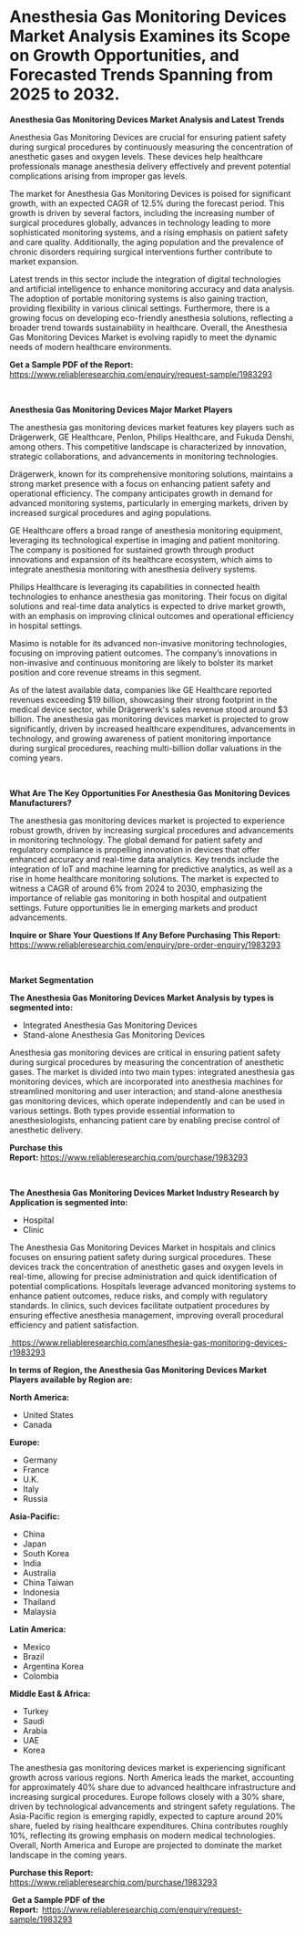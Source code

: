 <p><h1>Anesthesia Gas Monitoring Devices Market Analysis Examines its Scope on Growth Opportunities, and Forecasted Trends Spanning from 2025 to 2032.</h1></p><p><strong>Anesthesia Gas Monitoring Devices Market Analysis and Latest Trends</strong></p>
<p><p>Anesthesia Gas Monitoring Devices are crucial for ensuring patient safety during surgical procedures by continuously measuring the concentration of anesthetic gases and oxygen levels. These devices help healthcare professionals manage anesthesia delivery effectively and prevent potential complications arising from improper gas levels.</p><p>The market for Anesthesia Gas Monitoring Devices is poised for significant growth, with an expected CAGR of 12.5% during the forecast period. This growth is driven by several factors, including the increasing number of surgical procedures globally, advances in technology leading to more sophisticated monitoring systems, and a rising emphasis on patient safety and care quality. Additionally, the aging population and the prevalence of chronic disorders requiring surgical interventions further contribute to market expansion.</p><p>Latest trends in this sector include the integration of digital technologies and artificial intelligence to enhance monitoring accuracy and data analysis. The adoption of portable monitoring systems is also gaining traction, providing flexibility in various clinical settings. Furthermore, there is a growing focus on developing eco-friendly anesthesia solutions, reflecting a broader trend towards sustainability in healthcare. Overall, the Anesthesia Gas Monitoring Devices Market is evolving rapidly to meet the dynamic needs of modern healthcare environments.</p></p>
<p><strong>Get a Sample PDF of the Report:&nbsp;</strong> <a href="https://www.reliableresearchiq.com/enquiry/request-sample/1983293?utm_campaign=2773&utm_medium=2&utm_source=Github&utm_content=ia&utm_term=16042025&utm_id=anesthesia-gas-monitoring-devices">https://www.reliableresearchiq.com/enquiry/request-sample/1983293</a></p>
<p>&nbsp;</p>
<p><strong>Anesthesia Gas Monitoring Devices Major Market Players</strong></p>
<p><p>The anesthesia gas monitoring devices market features key players such as Drägerwerk, GE Healthcare, Penlon, Philips Healthcare, and Fukuda Denshi, among others. This competitive landscape is characterized by innovation, strategic collaborations, and advancements in monitoring technologies.</p><p>Drägerwerk, known for its comprehensive monitoring solutions, maintains a strong market presence with a focus on enhancing patient safety and operational efficiency. The company anticipates growth in demand for advanced monitoring systems, particularly in emerging markets, driven by increased surgical procedures and aging populations.</p><p>GE Healthcare offers a broad range of anesthesia monitoring equipment, leveraging its technological expertise in imaging and patient monitoring. The company is positioned for sustained growth through product innovations and expansion of its healthcare ecosystem, which aims to integrate anesthesia monitoring with anesthesia delivery systems.</p><p>Philips Healthcare is leveraging its capabilities in connected health technologies to enhance anesthesia gas monitoring. Their focus on digital solutions and real-time data analytics is expected to drive market growth, with an emphasis on improving clinical outcomes and operational efficiency in hospital settings.</p><p>Masimo is notable for its advanced non-invasive monitoring technologies, focusing on improving patient outcomes. The company’s innovations in non-invasive and continuous monitoring are likely to bolster its market position and core revenue streams in this segment.</p><p>As of the latest available data, companies like GE Healthcare reported revenues exceeding $19 billion, showcasing their strong footprint in the medical device sector, while Drägerwerk's sales revenue stood around $3 billion. The anesthesia gas monitoring devices market is projected to grow significantly, driven by increased healthcare expenditures, advancements in technology, and growing awareness of patient monitoring importance during surgical procedures, reaching multi-billion dollar valuations in the coming years.</p></p>
<p>&nbsp;</p>
<p><strong>What Are The Key Opportunities For Anesthesia Gas Monitoring Devices Manufacturers?</strong></p>
<p><p>The anesthesia gas monitoring devices market is projected to experience robust growth, driven by increasing surgical procedures and advancements in monitoring technology. The global demand for patient safety and regulatory compliance is propelling innovation in devices that offer enhanced accuracy and real-time data analytics. Key trends include the integration of IoT and machine learning for predictive analytics, as well as a rise in home healthcare monitoring solutions. The market is expected to witness a CAGR of around 6% from 2024 to 2030, emphasizing the importance of reliable gas monitoring in both hospital and outpatient settings. Future opportunities lie in emerging markets and product advancements.</p></p>
<p><strong>Inquire or Share Your Questions If Any Before Purchasing This Report:</strong> <a href="https://www.reliableresearchiq.com/enquiry/pre-order-enquiry/1983293?utm_campaign=2773&utm_medium=2&utm_source=Github&utm_content=ia&utm_term=16042025&utm_id=anesthesia-gas-monitoring-devices">https://www.reliableresearchiq.com/enquiry/pre-order-enquiry/1983293</a></p>
<p>&nbsp;</p>
<p><strong>Market Segmentation</strong></p>
<p><strong>The Anesthesia Gas Monitoring Devices Market Analysis by types is segmented into:</strong></p>
<p><ul><li>Integrated Anesthesia Gas Monitoring Devices</li><li>Stand-alone Anesthesia Gas Monitoring Devices</li></ul></p>
<p><p>Anesthesia gas monitoring devices are critical in ensuring patient safety during surgical procedures by measuring the concentration of anesthetic gases. The market is divided into two main types: integrated anesthesia gas monitoring devices, which are incorporated into anesthesia machines for streamlined monitoring and user interaction; and stand-alone anesthesia gas monitoring devices, which operate independently and can be used in various settings. Both types provide essential information to anesthesiologists, enhancing patient care by enabling precise control of anesthetic delivery.</p></p>
<p><strong>Purchase this Report:&nbsp;</strong><a href="https://www.reliableresearchiq.com/purchase/1983293?utm_campaign=2773&utm_medium=2&utm_source=Github&utm_content=ia&utm_term=16042025&utm_id=anesthesia-gas-monitoring-devices">https://www.reliableresearchiq.com/purchase/1983293</a></p>
<p>&nbsp;</p>
<p><strong>The Anesthesia Gas Monitoring Devices Market Industry Research by Application is segmented into:</strong></p>
<p><ul><li>Hospital</li><li>Clinic</li></ul></p>
<p><p>The Anesthesia Gas Monitoring Devices Market in hospitals and clinics focuses on ensuring patient safety during surgical procedures. These devices track the concentration of anesthetic gases and oxygen levels in real-time, allowing for precise administration and quick identification of potential complications. Hospitals leverage advanced monitoring systems to enhance patient outcomes, reduce risks, and comply with regulatory standards. In clinics, such devices facilitate outpatient procedures by ensuring effective anesthesia management, improving overall procedural efficiency and patient satisfaction.</p></p>
<p><a href="https://www.reliableresearchiq.com/anesthesia-gas-monitoring-devices-r1983293?utm_campaign=2773&utm_medium=2&utm_source=Github&utm_content=ia&utm_term=16042025&utm_id=anesthesia-gas-monitoring-devices">&nbsp;https://www.reliableresearchiq.com/anesthesia-gas-monitoring-devices-r1983293</a></p>
<p><strong>In terms of Region, the Anesthesia Gas Monitoring Devices Market Players available by Region are:</strong></p>
<p>
    <p> <strong> North America: </strong>
        <ul>
            <li>United States</li>
            <li>Canada</li>
        </ul>
        </p> 
    <p> <strong> Europe: </strong>
        <ul>
            <li>Germany</li>
            <li>France</li>
            <li>U.K.</li>
            <li>Italy</li>
            <li>Russia</li>
        </ul>
        </p> 
    <p> <strong> Asia-Pacific: </strong>
        <ul>
            <li>China</li>
            <li>Japan</li>
            <li>South Korea</li>
            <li>India</li>
            <li>Australia</li>
            <li>China Taiwan</li>
            <li>Indonesia</li>
            <li>Thailand</li>
            <li>Malaysia</li>
        </ul>
        </p> 
    <p> <strong> Latin America: </strong>
        <ul>
            <li>Mexico</li>
            <li>Brazil</li>
            <li>Argentina Korea</li>
            <li>Colombia</li>
        </ul>
        </p> 
    <p> <strong> Middle East & Africa: </strong>
        <ul>
            <li>Turkey</li>
            <li>Saudi</li>
            <li>Arabia</li>
            <li>UAE</li>
            <li>Korea</li>
        </ul>
    </p>
    </p>
<p><p>The anesthesia gas monitoring devices market is experiencing significant growth across various regions. North America leads the market, accounting for approximately 40% share due to advanced healthcare infrastructure and increasing surgical procedures. Europe follows closely with a 30% share, driven by technological advancements and stringent safety regulations. The Asia-Pacific region is emerging rapidly, expected to capture around 20% share, fueled by rising healthcare expenditures. China contributes roughly 10%, reflecting its growing emphasis on modern medical technologies. Overall, North America and Europe are projected to dominate the market landscape in the coming years.</p></p>
<p><strong>Purchase this Report: </strong><a href="https://www.reliableresearchiq.com/purchase/1983293?utm_campaign=2773&utm_medium=2&utm_source=Github&utm_content=ia&utm_term=16042025&utm_id=anesthesia-gas-monitoring-devices">https://www.reliableresearchiq.com/purchase/1983293</a></p>
<p>&nbsp;<strong>Get a Sample PDF of the Report:&nbsp;&nbsp;</strong><a href="https://www.reliableresearchiq.com/enquiry/request-sample/1983293?utm_campaign=2773&utm_medium=2&utm_source=Github&utm_content=ia&utm_term=16042025&utm_id=anesthesia-gas-monitoring-devices">https://www.reliableresearchiq.com/enquiry/request-sample/1983293</a></p>
<p><strong></strong></p>
<p><p></p><p></p><p></p></p>